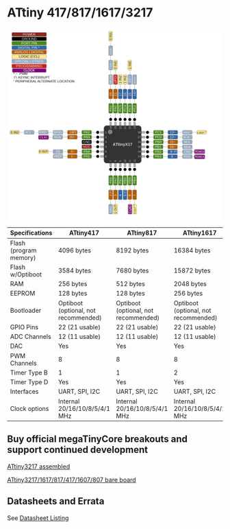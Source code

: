 # ATtiny 417/817/1617/3217
![x17 Pin Mapping](ATtiny_x17.gif "Arduino Pin Mapping for ATtiny x17")

 Specifications |  ATtiny417  |  ATtiny817  |    ATtiny1617   |   ATtiny3217
------------ | ------------- | ------------- | ------------- | -------------
Flash (program memory)   | 4096 bytes| 8192 bytes | 16384 bytes | 32768 bytes
Flash w/Optiboot   | 3584 bytes| 7680 bytes | 15872 bytes | 32256 bytes
RAM  | 256 bytes | 512 bytes | 2048 bytes | 2048 bytes
EEPROM | 128 bytes | 128 bytes | 256 bytes | 256 bytes
Bootloader | Optiboot (optional, not recommended) | Optiboot (optional, not recommended)| Optiboot (optional, not recommended) | Optiboot (optional, not recommended)
GPIO Pins | 22 (21 usable) | 22 (21 usable) | 22 (21 usable) | 22 (21 usable)
ADC Channels | 12 (11 usable) | 12 (11 usable) | 12 (11 usable) | 12 (11 usable)
DAC | Yes | Yes | Yes | Yes
PWM Channels | 8 | 8 | 8 | 8
Timer Type B | 1 | 1 | 2 | 2
Timer Type D | Yes | Yes | Yes | Yes
Interfaces | UART, SPI, I2C | UART, SPI, I2C | UART, SPI, I2C | UART, SPI, I2C
Clock options | Internal 20/16/10/8/5/4/1 MHz | Internal 20/16/10/8/5/4/1 MHz | Internal 20/16/10/8/5/4/1 MHz | Internal 20/16/10/8/5/4/1 MHz

## Buy official megaTinyCore breakouts and support continued development
[ATtiny3217 assembled](https://www.tindie.com/products/17523/)

[ATtiny3217/1617/817/417/1607/807 bare board](https://www.tindie.com/products/17613/)

## Datasheets and Errata
See [Datasheet Listing](Datasheets.md)
